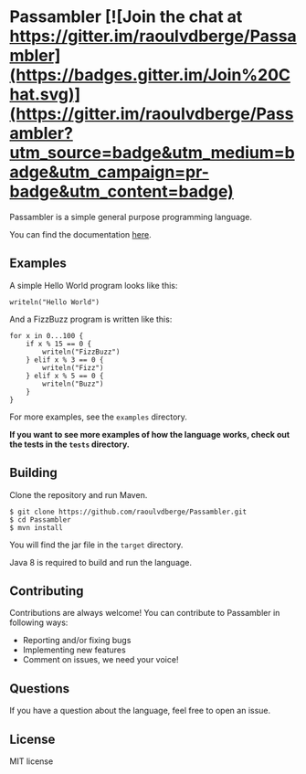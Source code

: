 # Passambler [![Join the chat at https://gitter.im/raoulvdberge/Passambler](https://badges.gitter.im/Join%20Chat.svg)](https://gitter.im/raoulvdberge/Passambler?utm_source=badge&utm_medium=badge&utm_campaign=pr-badge&utm_content=badge)

Passambler is a simple general purpose programming language.

You can find the documentation [here](docs/index.md).

## Examples
A simple Hello World program looks like this:
```
writeln("Hello World")
```

And a FizzBuzz program is written like this:
```
for x in 0...100 {
    if x % 15 == 0 {
        writeln("FizzBuzz")
    } elif x % 3 == 0 {
        writeln("Fizz")
    } elif x % 5 == 0 {
        writeln("Buzz")
    }
}
```
For more examples, see the `examples` directory.

**If you want to see more examples of how the language works, check out the tests in the `tests` directory.**

## Building
Clone the repository and run Maven.
```
$ git clone https://github.com/raoulvdberge/Passambler.git
$ cd Passambler
$ mvn install
```
You will find the jar file in the `target` directory.

Java 8 is required to build and run the language.

## Contributing
Contributions are always welcome! You can contribute to Passambler in following ways:

- Reporting and/or fixing bugs
- Implementing new features
- Comment on issues, we need your voice!

## Questions
If you have a question about the language, feel free to open an issue.

## License
MIT license
